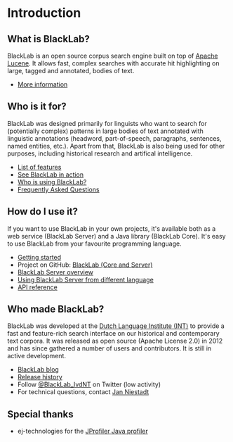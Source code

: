 # Introduction

## What is BlackLab?

BlackLab is an open source corpus search engine built on top of [Apache Lucene](http://lucene.apache.org/). It allows fast, complex searches with accurate hit highlighting on large, tagged and annotated, bodies of text.

* [More information](corpus-search-engine.html)

## Who is it for?

BlackLab was designed primarily for linguists who want to search for (potentially complex) patterns in large bodies of text annotated with linguistic annotations (headword, part-of-speech, paragraphs, sentences, named entities, etc.). Apart from that, BlackLab is also being used for other purposes, including historical research and artifical intelligence.

* [List of features](features.html)
* [See BlackLab in action](blacklab-in-action.html)
* [Who is using BlackLab?](who-uses-blacklab.html)
* [Frequently Asked Questions](faq.html)

## How do I use it?

If you want to use BlackLab in your own projects, it's available both as a web service (BlackLab Server) and a Java library (BlackLab Core). It's easy to use BlackLab from your favourite programming language.

* [Getting started](getting-started.html)
* Project on GitHub: [BlackLab (Core and Server)](https://github.com/INL/BlackLab) 
* [BlackLab Server overview](blacklab-server-overview.html)
* [Using BlackLab Server from different language](blacklab-server-different-languages.html) 
* [API reference](apidocs/index.html)

## Who made BlackLab?

BlackLab was developed at the [Dutch Language Institute (INT)](http://www.ivdnt.org/) to provide a fast and feature-rich search interface on our historical and contemporary text corpora. It was released as open source (Apache License 2.0) in 2012 and has since gathered a number of users and contributors. It is still in active development.

* [BlackLab blog](blog.html)
* [Release history](changelog.html)
* Follow [@BlackLab_IvdNT](https://twitter.com/BlackLab_IvdNT) on Twitter (low activity)
* For technical questions, contact [Jan Niestadt](mailto:jan.niestadt@ivdnt.org)

## Special thanks

* ej-technologies for the <a href="https://www.ej-technologies.com/products/jprofiler/overview.html">JProfiler Java profiler</a>
